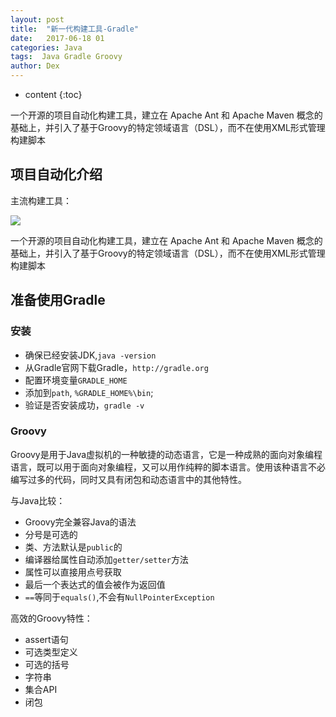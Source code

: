 ```yaml
---
layout: post
title:  "新一代构建工具-Gradle"
date:   2017-06-18 01
categories: Java
tags:  Java Gradle Groovy
author: Dex
---
```


* content
{:toc}

一个开源的项目自动化构建工具，建立在 Apache Ant 和 Apache Maven 概念的基础上，并引入了基于Groovy的特定领域语言（DSL），而不在使用XML形式管理构建脚本








## 项目自动化介绍 ##

主流构建工具：

![](http://itest-1251159418.costj.myqcloud.com/%E4%B8%BB%E6%B5%81%E6%9E%84%E5%BB%BA%E5%B7%A5%E5%85%B7.png)

一个开源的项目自动化构建工具，建立在 Apache Ant 和 Apache Maven 概念的基础上，并引入了基于Groovy的特定领域语言（DSL），而不在使用XML形式管理构建脚本


## 准备使用Gradle ##

### 安装 ###

- 确保已经安装JDK,`java -version`
- 从Gradle官网下载Gradle，`http://gradle.org`
- 配置环境变量`GRADLE_HOME`
- 添加到`path`, `%GRADLE_HOME%\bin`;
- 验证是否安装成功，`gradle -v`

### Groovy ###

Groovy是用于Java虚拟机的一种敏捷的动态语言，它是一种成熟的面向对象编程语言，既可以用于面向对象编程，又可以用作纯粹的脚本语言。使用该种语言不必编写过多的代码，同时又具有闭包和动态语言中的其他特性。

与Java比较：

- Groovy完全兼容Java的语法
- 分号是可选的
- 类、方法默认是`public`的
- 编译器给属性自动添加`getter/setter`方法
- 属性可以直接用点号获取
- 最后一个表达式的值会被作为返回值
- `==`等同于`equals()`,不会有`NullPointerException`

高效的Groovy特性：

- assert语句
- 可选类型定义
- 可选的括号
- 字符串
- 集合API
- 闭包